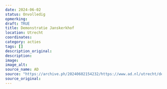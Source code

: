 ```yaml
---
date: 2024-06-02
status: Onvolledig
opmerking: 
draft: TRUE
title: Demonstratie Janskerkhof
location: Utrecht
coordinates: 
category: acties
tags: []
description_original: 
description: 
image: 
image_alt: 
source_name: AD
source: "https://archive.ph/20240602154232/https://www.ad.nl/utrecht/demonstranten-op-janskerkhof-vragen-aandacht-voor-leed-in-gaza-we-zullen-blijven-doorgaan~a33b4d20/#selection-1725.135-1725.279"
source_original: 
---
```

